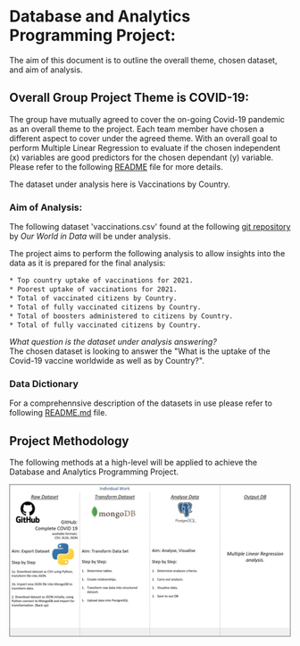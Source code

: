 # Database and Analytics Programming Project: #
The aim of this document is to outline the overall theme, chosen dataset, and aim of analysis.


## Overall Group Project Theme is COVID-19: ##
The group have mutually agreed to cover the on-going Covid-19 pandemic as an overall theme to the project.
Each team member have chosen a different aspect to cover under the agreed theme. With an overall goal to perform Multiple Linear Regression to evaluate if the chosen independent (x) variables are good predictors for the chosen dependant (y) variable.
Please refer to the following [README](https://github.com/polinaprinii/DAP-Project/blob/main/README.md) file for more details.

The dataset under analysis here is Vaccinations by Country.


### Aim of Analysis: ###
The following dataset 'vaccinations.csv' found at the following [git repository](https://github.com/owid/covid-19-data/tree/master/public/data/vaccinations) by _Our World in Data_ will be under analysis.

The project aims to perform the following analysis to allow insights into the data as it is prepared for the final analysis:

	* Top country uptake of vaccinations for 2021.
	* Poorest uptake of vaccinations for 2021.
	* Total of vaccinated citizens by Country.
	* Total of fully vaccinated citizens by Country.
	* Total of boosters administered to citizens by Country.
	* Total of fully vaccinated citizens by Country.


*What question is the dataset under analysis answering?* <br />
The chosen dataset is looking to answer the "What is the uptake of the Covid-19 vaccine worldwide as well as by Country?".

### Data Dictionary
For a comprehennsive description of the datasets in use please refer to following [README.md](https://github.com/owid/covid-19-data/blob/master/public/data/vaccinations/README.md) file.


## Project Methodology
The following methods at a high-level will be applied to achieve the Database and Analytics Programming Project.

<p align="center">
  <img src="https://github.com/polinaprinii/DAP-Project/blob/main/Vaccine_Analysis_by_Country/Misc/Methodology.jpg" />
</p>

